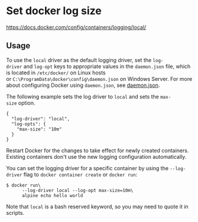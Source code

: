 # Set docker log size

https://docs.docker.com/config/containers/logging/local/

## Usage

To use the `local` driver as the default logging driver, set the `log-driver` and `log-opt` keys to appropriate values in the `daemon.json` file, which is located in `/etc/docker/` on Linux hosts or `C:\ProgramData\docker\config\daemon.json` on Windows Server. For more about configuring Docker using `daemon.json`, see [daemon.json](https://docs.docker.com/reference/cli/dockerd/#daemon-configuration-file).

The following example sets the log driver to `local` and sets the `max-size` option.

```
{
  "log-driver": "local",
  "log-opts": {
    "max-size": "10m"
  }
}
```

Restart Docker for the changes to take effect for newly created containers. Existing containers don't use the new logging configuration automatically.

You can set the logging driver for a specific container by using the `--log-driver` flag to `docker container create` or `docker run`:

```
$ docker run\
      --log-driver local --log-opt max-size=10m\
      alpine echo hello world

```

Note that `local` is a bash reserved keyword, so you may need to quote it in scripts.
